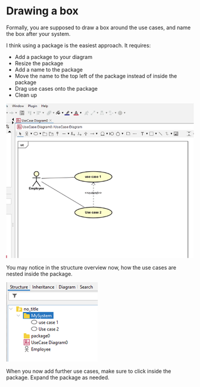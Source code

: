 # Drawing a box

Formally, you are supposed to draw a box around the use cases, and name the box after your system.

I think using a package is the easiest approach. It requires:

- Add a package to your diagram
- Resize the package
- Add a name to the package
- Move the name to the top left of the package instead of inside the package
- Drag use cases onto the package
- Clean up

![draw box](Resources/DrawBox.gif)

You may notice in the structure overview now, how the use cases are nested inside the package.

![structure overview](Resources/StructureOverview2.png)

When you now add further use cases, make sure to click inside the package. Expand the package as needed.